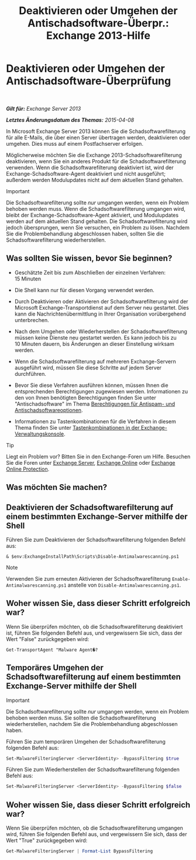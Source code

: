 ﻿---
title: 'Deaktivieren oder Umgehen der Antischadsoftware-Überpr.: Exchange 2013-Hilfe'
TOCTitle: Deaktivieren oder Umgehen der Antischadsoftware-Überprüfung
ms:assetid: 6725c74b-b3ef-4259-9337-c739e9bf7b5d
ms:mtpsurl: https://technet.microsoft.com/de-de/library/JJ150526(v=EXCHG.150)
ms:contentKeyID: 50475855
ms.date: 04/24/2018
mtps_version: v=EXCHG.150
ms.translationtype: HT
---

# Deaktivieren oder Umgehen der Antischadsoftware-Überprüfung

 

_**Gilt für:** Exchange Server 2013_

_**Letztes Änderungsdatum des Themas:** 2015-04-08_

In Microsoft Exchange Server 2013 können Sie die Schadsoftwarefilterung für alle E-Mails, die über einen Server übertragen werden, deaktivieren oder umgehen. Dies muss auf einem Postfachserver erfolgen.

Möglicherweise möchten Sie die Exchange 2013-Schadsoftwarefilterung deaktivieren, wenn Sie ein anderes Produkt für die Schadsoftwarefilterung verwenden. Wenn die Schadsoftwarefilterung deaktiviert ist, wird der Exchange-Schadsoftware-Agent deaktiviert und nicht ausgeführt; außerdem werden Modulupdates nicht auf dem aktuellen Stand gehalten.


> [!IMPORTANT]
> Die Schadsoftwarefilterung sollte <EM>nur</EM> umgangen werden, wenn ein Problem behoben werden muss. Wenn die Schadsoftwarefilterung umgangen wird, bleibt der Exchange-Schadsoftware-Agent aktiviert, und Modulupdates werden auf dem aktuellen Stand gehalten. Die Schadsoftwarefilterung wird jedoch übersprungen, wenn Sie versuchen, ein Problem zu lösen. Nachdem Sie die Problembehandlung abgeschlossen haben, sollten Sie die Schadsoftwarefilterung wiederherstellen.



## Was sollten Sie wissen, bevor Sie beginnen?

  - Geschätzte Zeit bis zum Abschließen der einzelnen Verfahren: 15 Minuten

  - Die Shell kann nur für diesen Vorgang verwendet werden.

  - Durch Deaktivieren oder Aktivieren der Schadsoftwarefilterung wird der Microsoft Exchange-Transportdienst auf dem Server neu gestartet. Dies kann die Nachrichtenübermittlung in Ihrer Organisation vorübergehend unterbrechen.

  - Nach dem Umgehen oder Wiederherstellen der Schadsoftwarefilterung müssen keine Dienste neu gestartet werden. Es kann jedoch bis zu 10 Minuten dauern, bis Änderungen an dieser Einstellung wirksam werden.

  - Wenn die Schadsoftwarefilterung auf mehreren Exchange-Servern ausgeführt wird, müssen Sie diese Schritte auf jedem Server durchführen.

  - Bevor Sie diese Verfahren ausführen können, müssen Ihnen die entsprechenden Berechtigungen zugewiesen werden. Informationen zu den von Ihnen benötigten Berechtigungen finden Sie unter "Antischadsoftware" im Thema [Berechtigungen für Antispam- und Antischadsoftwareoptionen](anti-spam-and-anti-malware-permissions-exchange-2013-help.md).

  - Informationen zu Tastenkombinationen für die Verfahren in diesem Thema finden Sie unter [Tastenkombinationen in der Exchange-Verwaltungskonsole](keyboard-shortcuts-in-the-exchange-admin-center-exchange-online-protection-help.md).


> [!TIP]
> Liegt ein Problem vor? Bitten Sie in den Exchange-Foren um Hilfe. Besuchen Sie die Foren unter <A href="https://go.microsoft.com/fwlink/p/?linkid=60612">Exchange Server</A>, <A href="https://go.microsoft.com/fwlink/p/?linkid=267542">Exchange Online</A> oder <A href="https://go.microsoft.com/fwlink/p/?linkid=285351">Exchange Online Protection</A>.



## Was möchten Sie machen?

## Deaktivieren der Schadsoftwarefilterung auf einem bestimmten Exchange-Server mithilfe der Shell

Führen Sie zum Deaktivieren der Schadsoftwarefilterung folgenden Befehl aus:

    & $env:ExchangeInstallPath\Scripts\Disable-Antimalwarescanning.ps1


> [!NOTE]
> Verwenden Sie zum erneuten Aktivieren der Schadsoftwarefilterung <CODE>Enable-Antimalwarescanning.ps1</CODE> anstelle von <CODE>Disable-Antimalwarescanning.ps1</CODE>.



## Woher wissen Sie, dass dieser Schritt erfolgreich war?

Wenn Sie überprüfen möchten, ob die Schadsoftwarefilterung deaktiviert ist, führen Sie folgenden Befehl aus, und vergewissern Sie sich, dass der Wert "False" zurückgegeben wird:

    Get-TransportAgent "Malware Agent�?

## Temporäres Umgehen der Schadsoftwarefilterung auf einem bestimmten Exchange-Server mithilfe der Shell


> [!IMPORTANT]
> Die Schadsoftwarefilterung sollte <EM>nur</EM> umgangen werden, wenn ein Problem behoben werden muss. Sie sollten die Schadsoftwarefilterung wiederherstellen, nachdem Sie die Problembehandlung abgeschlossen haben.



Führen Sie zum temporären Umgehen der Schadsoftwarefilterung folgenden Befehl aus:

```powershell
Set-MalwareFilteringServer <ServerIdentity> -BypassFiltering $true
```

Führen Sie zum Wiederherstellen der Schadsoftwarefilterung folgenden Befehl aus:

```powershell
Set-MalwareFilteringServer <ServerIdentity> -BypassFiltering $false
```

## Woher wissen Sie, dass dieser Schritt erfolgreich war?

Wenn Sie überprüfen möchten, ob die Schadsoftwarefilterung umgangen wird, führen Sie folgenden Befehl aus, und vergewissern Sie sich, dass der Wert "True" zurückgegeben wird:

```powershell
Get-MalwareFilteringServer | Format-List BypassFiltering
```


